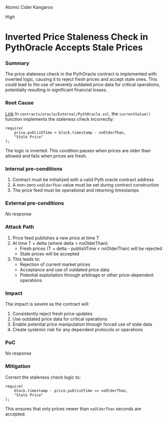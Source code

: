Atomic Cider Kangaroo

High

# Inverted Price Staleness Check in PythOracle Accepts Stale Prices

### Summary

The price staleness check in the PythOracle contract is implemented with inverted logic, causing it to reject fresh prices and accept stale ones. This could lead to the use of severely outdated price data for critical operations, potentially resulting in significant financial losses.

### Root Cause
[Link](https://github.com/sherlock-audit/2024-11-oku/blob/main/oku-custom-order-types/contracts/oracle/External/PythOracle.sol#L29-L30)
In `contracts/oracle/External/PythOracle.sol`, the `currentValue()` function implements the staleness check incorrectly:
```solidity
require(
    price.publishTime < block.timestamp - noOlderThan,
    "Stale Price"
);
```
The logic is inverted. This condition passes when prices are older than allowed and fails when prices are fresh.

### Internal pre-conditions

1. Contract must be initialized with a valid Pyth oracle contract address
2. A non-zero `noOlderThan` value must be set during contract construction
3. The price feed must be operational and returning timestamps

### External pre-conditions

_No response_

### Attack Path

1. Price feed publishes a new price at time T
2. At time T + delta (where delta > noOlderThan):
   - Fresh prices (T + delta - publishTime < noOlderThan) will be rejected
   - Stale prices will be accepted
3. This leads to:
   - Rejection of current market prices
   - Acceptance and use of outdated price data
   - Potential exploitation through arbitrage or other price-dependent operations

### Impact

The impact is severe as the contract will:
1. Consistently reject fresh price updates
2. Use outdated price data for critical operations
3. Enable potential price manipulation through forced use of stale data
4. Create systemic risk for any dependent protocols or operations

### PoC

_No response_

### Mitigation

Correct the staleness check logic to:
```solidity
require(
    block.timestamp - price.publishTime <= noOlderThan,
    "Stale Price"
);
```

This ensures that only prices newer than `noOlderThan` seconds are accepted.
